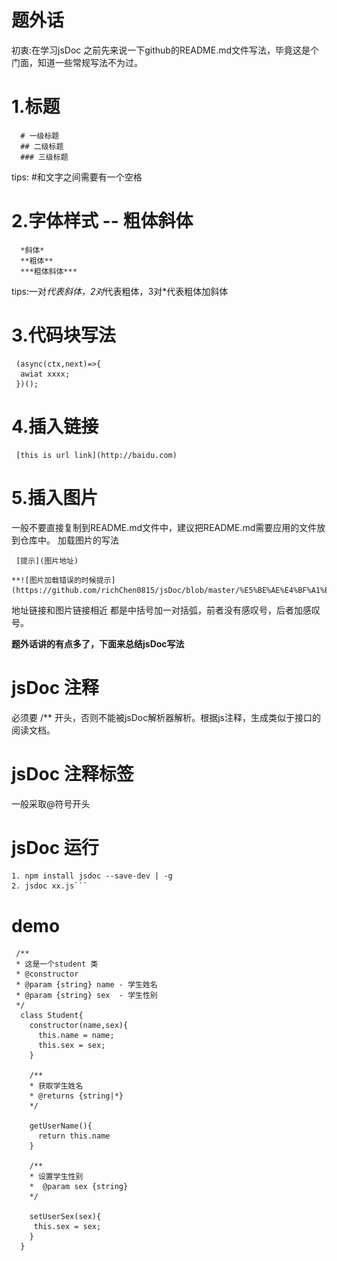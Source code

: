 # 题外话
初衷:在学习jsDoc 之前先来说一下github的README.md文件写法，毕竟这是个门面，知道一些常规写法不为过。

# 1.标题
```
  # 一级标题
  ## 二级标题
  ### 三级标题
```
 tips: #和文字之间需要有一个空格
 
# 2.字体样式 -- 粗体斜体
```
  *斜体*
  **粗体**
  ***粗体斜体***
```
 tips:一对*代表斜体，2对*代表粗体，3对*代表粗体加斜体
 
 
 # 3.代码块写法
  ```
   (async(ctx,next)=>{
    awiat xxxx;
   })();
  ```
  
  
 # 4.插入链接
 ```
  [this is url link](http://baidu.com)
 ```

 
 # 5.插入图片
   一般不要直接复制到README.md文件中，建议把README.md需要应用的文件放到仓库中。
   加载图片的写法</br>
  ```
   [提示](图片地址)
  ```
    **![图片加载错误的时候提示](https://github.com/richChen0815/jsDoc/blob/master/%E5%BE%AE%E4%BF%A1%E5%9B%BE%E7%89%87_20190621172243.jpg)**
    
    
 地址链接和图片链接相近 都是中括号加一对括弧，前者没有感叹号，后者加感叹号。



**题外话讲的有点多了，下面来总结jsDoc写法**

# jsDoc 注释
 必须要 /** 开头，否则不能被jsDoc解析器解析。根据js注释，生成类似于接口的阅读文档。
 
# jsDoc 注释标签  
 一般采取@符号开头
 
# jsDoc 运行
 ```
 1. npm install jsdoc --save-dev | -g  
 2. jsdoc xx.js```

```
# demo
```
 /**
 * 这是一个student 类
 * @constructor
 * @param {string} name - 学生姓名
 * @param {string} sex  - 学生性别
 */
  class Student{
    constructor(name,sex){
      this.name = name;
      this.sex = sex;
    }
    
    /**
    * 获取学生姓名
    * @returns {string|*}
    */
    
    getUserName(){
      return this.name
    }
    
    /**
    * 设置学生性别
    *  @param sex {string}
    */
    
    setUserSex(sex){
     this.sex = sex;
    }
  }
```






 

